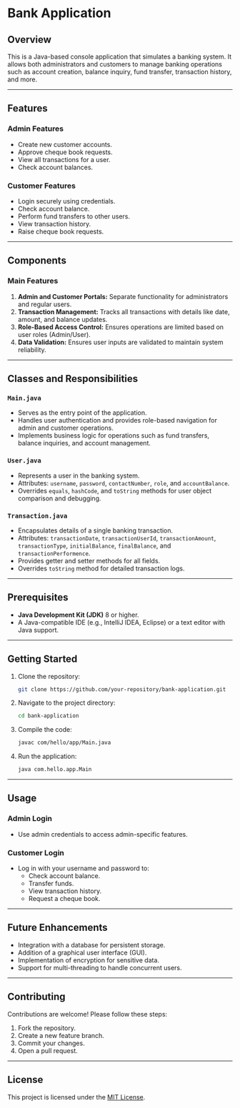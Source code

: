 # Bank Application

## Overview
This is a Java-based console application that simulates a banking system. It allows both administrators and customers to manage banking operations such as account creation, balance inquiry, fund transfer, transaction history, and more.

---

## Features
### Admin Features
- Create new customer accounts.
- Approve cheque book requests.
- View all transactions for a user.
- Check account balances.

### Customer Features
- Login securely using credentials.
- Check account balance.
- Perform fund transfers to other users.
- View transaction history.
- Raise cheque book requests.

---

## Components
### Main Features
1. **Admin and Customer Portals:** Separate functionality for administrators and regular users.
2. **Transaction Management:** Tracks all transactions with details like date, amount, and balance updates.
3. **Role-Based Access Control:** Ensures operations are limited based on user roles (Admin/User).
4. **Data Validation:** Ensures user inputs are validated to maintain system reliability.

---

## Classes and Responsibilities
### `Main.java`
- Serves as the entry point of the application.
- Handles user authentication and provides role-based navigation for admin and customer operations.
- Implements business logic for operations such as fund transfers, balance inquiries, and account management.

### `User.java`
- Represents a user in the banking system.
- Attributes: `username`, `password`, `contactNumber`, `role`, and `accountBalance`.
- Overrides `equals`, `hashCode`, and `toString` methods for user object comparison and debugging.

### `Transaction.java`
- Encapsulates details of a single banking transaction.
- Attributes: `transactionDate`, `transactionUserId`, `transactionAmount`, `transactionType`, `initialBalance`, `finalBalance`, and `transactionPerformence`.
- Provides getter and setter methods for all fields.
- Overrides `toString` method for detailed transaction logs.

---

## Prerequisites
- **Java Development Kit (JDK)** 8 or higher.
- A Java-compatible IDE (e.g., IntelliJ IDEA, Eclipse) or a text editor with Java support.

---

## Getting Started
1. Clone the repository:
   ```bash
   git clone https://github.com/your-repository/bank-application.git
   ```
2. Navigate to the project directory:
   ```bash
   cd bank-application
   ```
3. Compile the code:
   ```bash
   javac com/hello/app/Main.java
   ```
4. Run the application:
   ```bash
   java com.hello.app.Main
   ```

---

## Usage
### Admin Login
- Use admin credentials to access admin-specific features.

### Customer Login
- Log in with your username and password to:
  - Check account balance.
  - Transfer funds.
  - View transaction history.
  - Request a cheque book.

---

## Future Enhancements
- Integration with a database for persistent storage.
- Addition of a graphical user interface (GUI).
- Implementation of encryption for sensitive data.
- Support for multi-threading to handle concurrent users.

---

## Contributing
Contributions are welcome! Please follow these steps:
1. Fork the repository.
2. Create a new feature branch.
3. Commit your changes.
4. Open a pull request.

---

## License
This project is licensed under the [MIT License](LICENSE).
